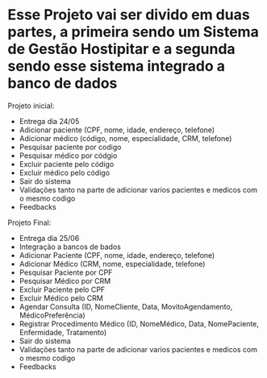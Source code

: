 # Esse Projeto vai ser divido em duas partes, a primeira sendo um Sistema de Gestão Hostipitar e a segunda sendo esse sistema integrado a banco de dados

Projeto inicial:

- Entrega dia 24/05
- Adicionar paciente (CPF, nome, idade, endereço, telefone)
- Adicionar médico (código, nome, especialidade, CRM, telefone)
- Pesquisar paciente por codigo
- Pesquisar médico por códgio
- Excluir paciente pelo código
- Excluir médico pelo código
- Sair do sistema
- Validações tanto na parte de adicionar varios pacientes e medicos com o mesmo codigo
- Feedbacks

Projeto Final: 

- Entrega dia 25/06
- Integração a bancos de bados
- Adicionar Paciente (CPF, nome, idade, endereço, telefone)
- Adicionar Médico (CRM, nome, especialidade, telefone)
- Pesquisar Paciente por CPF
- Pesquisar Médico por CRM
- Excluir Paciente pelo CPF
- Excluir Médico pelo CRM
- Agendar Consulta (ID, NomeCliente, Data, MovitoAgendamento, MédicoPreferência)
- Registrar Procedimento Médico (ID, NomeMédico, Data, NomePaciente, Enfermidade, Tratamento)
- Sair do sistema
- Validações tanto na parte de adicionar varios pacientes e medicos com o mesmo codigo
- Feedbacks
